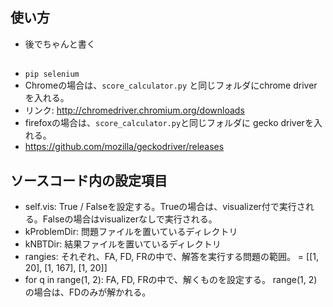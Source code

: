 ## 使い方
* 後でちゃんと書く

## 
* `pip selenium`
* Chromeの場合は、`score_calculator.py` と同じフォルダにchrome driverを入れる。
 * リンク: http://chromedriver.chromium.org/downloads
* firefoxの場合は、`score_calculator.py`と同じフォルダに gecko driverを入れる。
 * https://github.com/mozilla/geckodriver/releases

 ## ソースコード内の設定項目

* self.vis: True / Falseを設定する。Trueの場合は、visualizer付で実行される。Falseの場合はvisualizerなしで実行される。
* kProblemDir: 問題ファイルを置いているディレクトリ
* kNBTDir: 結果ファイルを置いているディレクトリ
* rangies: それぞれ、FA, FD, FRの中で、解答を実行する問題の範囲。 = [[1, 20], [1, 167], [1, 20]]
* for q in range(1, 2):  FA, FD, FRの中で、解くものを設定する。 range(1, 2)の場合は、FDのみが解かれる。
 
